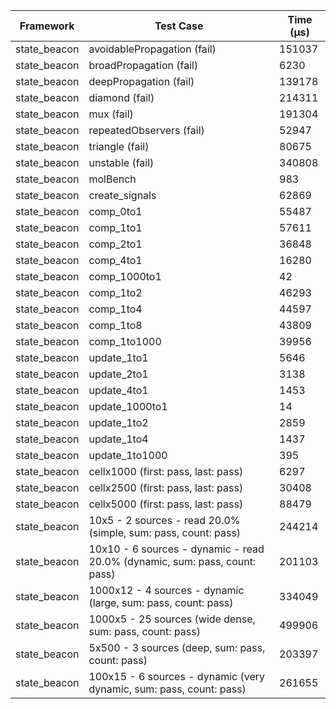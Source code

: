 | Framework | Test Case | Time (μs) |
| --- | --- | --- |
| state_beacon | avoidablePropagation (fail) | 151037 |
| state_beacon | broadPropagation (fail) | 6230 |
| state_beacon | deepPropagation (fail) | 139178 |
| state_beacon | diamond (fail) | 214311 |
| state_beacon | mux (fail) | 191304 |
| state_beacon | repeatedObservers (fail) | 52947 |
| state_beacon | triangle (fail) | 80675 |
| state_beacon | unstable (fail) | 340808 |
| state_beacon | molBench | 983 |
| state_beacon | create_signals | 62869 |
| state_beacon | comp_0to1 | 55487 |
| state_beacon | comp_1to1 | 57611 |
| state_beacon | comp_2to1 | 36848 |
| state_beacon | comp_4to1 | 16280 |
| state_beacon | comp_1000to1 | 42 |
| state_beacon | comp_1to2 | 46293 |
| state_beacon | comp_1to4 | 44597 |
| state_beacon | comp_1to8 | 43809 |
| state_beacon | comp_1to1000 | 39956 |
| state_beacon | update_1to1 | 5646 |
| state_beacon | update_2to1 | 3138 |
| state_beacon | update_4to1 | 1453 |
| state_beacon | update_1000to1 | 14 |
| state_beacon | update_1to2 | 2859 |
| state_beacon | update_1to4 | 1437 |
| state_beacon | update_1to1000 | 395 |
| state_beacon | cellx1000 (first: pass, last: pass) | 6297 |
| state_beacon | cellx2500 (first: pass, last: pass) | 30408 |
| state_beacon | cellx5000 (first: pass, last: pass) | 88479 |
| state_beacon | 10x5 - 2 sources - read 20.0% (simple, sum: pass, count: pass) | 244214 |
| state_beacon | 10x10 - 6 sources - dynamic - read 20.0% (dynamic, sum: pass, count: pass) | 201103 |
| state_beacon | 1000x12 - 4 sources - dynamic (large, sum: pass, count: pass) | 334049 |
| state_beacon | 1000x5 - 25 sources (wide dense, sum: pass, count: pass) | 499906 |
| state_beacon | 5x500 - 3 sources (deep, sum: pass, count: pass) | 203397 |
| state_beacon | 100x15 - 6 sources - dynamic (very dynamic, sum: pass, count: pass) | 261655 |
